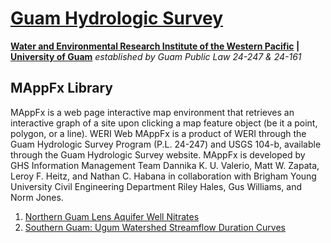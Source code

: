 # [Guam Hydrologic Survey](https://guamhydrologicsurvey.uog.edu/)
**[Water and Environmental Research Institute of the Western Pacific](https://weri.uog.edu/) | [University of Guam](https://www.uog.edu/)**
_established by Guam Public Law 24-247 & 24-161_

## MAppFx Library 
MAppFx is a web page interactive map environment that retrieves an interactive graph of a site upon clicking a map feature object (be it a point, polygon, or a line). WERI Web MAppFx is a product of WERI through the Guam Hydrologic Survey Program (P.L. 24-247) and USGS 104-b, available through the Guam Hydrologic Survey website. MAppFx is developed by GHS Information Management Team Dannika K. U. Valerio, Matt W. Zapata, Leroy F. Heitz, and Nathan C. Habana in collaboration with Brigham Young University Civil Engineering Department Riley Hales, Gus Williams, and Norm Jones.

1. [Northern Guam Lens Aquifer Well Nitrates](https://guam-hydrologic-survey.github.io/well-nitrates-app/) 
2. [Southern Guam: Ugum Watershed Streamflow Duration Curves](https://guam-hydrologic-survey.github.io/ugum-fdc-app/)
